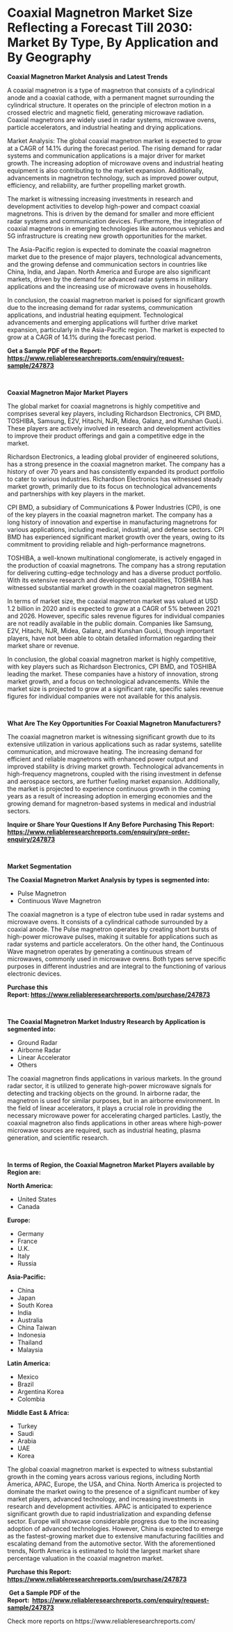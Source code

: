 <p><h1>Coaxial Magnetron Market Size Reflecting a Forecast Till 2030: Market By Type, By Application and By Geography</h1></p><p><strong>Coaxial Magnetron Market Analysis and Latest Trends</strong></p>
<p><p>A coaxial magnetron is a type of magnetron that consists of a cylindrical anode and a coaxial cathode, with a permanent magnet surrounding the cylindrical structure. It operates on the principle of electron motion in a crossed electric and magnetic field, generating microwave radiation. Coaxial magnetrons are widely used in radar systems, microwave ovens, particle accelerators, and industrial heating and drying applications.</p><p>Market Analysis: The global coaxial magnetron market is expected to grow at a CAGR of 14.1% during the forecast period. The rising demand for radar systems and communication applications is a major driver for market growth. The increasing adoption of microwave ovens and industrial heating equipment is also contributing to the market expansion. Additionally, advancements in magnetron technology, such as improved power output, efficiency, and reliability, are further propelling market growth.</p><p>The market is witnessing increasing investments in research and development activities to develop high-power and compact coaxial magnetrons. This is driven by the demand for smaller and more efficient radar systems and communication devices. Furthermore, the integration of coaxial magnetrons in emerging technologies like autonomous vehicles and 5G infrastructure is creating new growth opportunities for the market.</p><p>The Asia-Pacific region is expected to dominate the coaxial magnetron market due to the presence of major players, technological advancements, and the growing defense and communication sectors in countries like China, India, and Japan. North America and Europe are also significant markets, driven by the demand for advanced radar systems in military applications and the increasing use of microwave ovens in households.</p><p>In conclusion, the coaxial magnetron market is poised for significant growth due to the increasing demand for radar systems, communication applications, and industrial heating equipment. Technological advancements and emerging applications will further drive market expansion, particularly in the Asia-Pacific region. The market is expected to grow at a CAGR of 14.1% during the forecast period.</p></p>
<p><strong>Get a Sample PDF of the Report:&nbsp; <a href="https://www.reliableresearchreports.com/enquiry/request-sample/247873">https://www.reliableresearchreports.com/enquiry/request-sample/247873</a></strong></p>
<p>&nbsp;</p>
<p><strong>Coaxial Magnetron Major Market Players</strong></p>
<p><p>The global market for coaxial magnetrons is highly competitive and comprises several key players, including Richardson Electronics, CPI BMD, TOSHIBA, Samsung, E2V, Hitachi, NJR, Midea, Galanz, and Kunshan GuoLi. These players are actively involved in research and development activities to improve their product offerings and gain a competitive edge in the market.</p><p>Richardson Electronics, a leading global provider of engineered solutions, has a strong presence in the coaxial magnetron market. The company has a history of over 70 years and has consistently expanded its product portfolio to cater to various industries. Richardson Electronics has witnessed steady market growth, primarily due to its focus on technological advancements and partnerships with key players in the market.</p><p>CPI BMD, a subsidiary of Communications & Power Industries (CPI), is one of the key players in the coaxial magnetron market. The company has a long history of innovation and expertise in manufacturing magnetrons for various applications, including medical, industrial, and defense sectors. CPI BMD has experienced significant market growth over the years, owing to its commitment to providing reliable and high-performance magnetrons.</p><p>TOSHIBA, a well-known multinational conglomerate, is actively engaged in the production of coaxial magnetrons. The company has a strong reputation for delivering cutting-edge technology and has a diverse product portfolio. With its extensive research and development capabilities, TOSHIBA has witnessed substantial market growth in the coaxial magnetron segment.</p><p>In terms of market size, the coaxial magnetron market was valued at USD 1.2 billion in 2020 and is expected to grow at a CAGR of 5% between 2021 and 2026. However, specific sales revenue figures for individual companies are not readily available in the public domain. Companies like Samsung, E2V, Hitachi, NJR, Midea, Galanz, and Kunshan GuoLi, though important players, have not been able to obtain detailed information regarding their market share or revenue.</p><p>In conclusion, the global coaxial magnetron market is highly competitive, with key players such as Richardson Electronics, CPI BMD, and TOSHIBA leading the market. These companies have a history of innovation, strong market growth, and a focus on technological advancements. While the market size is projected to grow at a significant rate, specific sales revenue figures for individual companies were not available for this analysis.</p></p>
<p>&nbsp;</p>
<p><strong>What Are The Key Opportunities For Coaxial Magnetron Manufacturers?</strong></p>
<p><p>The coaxial magnetron market is witnessing significant growth due to its extensive utilization in various applications such as radar systems, satellite communication, and microwave heating. The increasing demand for efficient and reliable magnetrons with enhanced power output and improved stability is driving market growth. Technological advancements in high-frequency magnetrons, coupled with the rising investment in defense and aerospace sectors, are further fueling market expansion. Additionally, the market is projected to experience continuous growth in the coming years as a result of increasing adoption in emerging economies and the growing demand for magnetron-based systems in medical and industrial sectors.</p></p>
<p><strong>Inquire or Share Your Questions If Any Before Purchasing This Report: <a href="https://www.reliableresearchreports.com/enquiry/pre-order-enquiry/247873">https://www.reliableresearchreports.com/enquiry/pre-order-enquiry/247873</a></strong></p>
<p>&nbsp;</p>
<p><strong>Market Segmentation</strong></p>
<p><strong>The Coaxial Magnetron Market Analysis by types is segmented into:</strong></p>
<p><ul><li>Pulse Magnetron</li><li>Continuous Wave Magnetron</li></ul></p>
<p><p>The coaxial magnetron is a type of electron tube used in radar systems and microwave ovens. It consists of a cylindrical cathode surrounded by a coaxial anode. The Pulse magnetron operates by creating short bursts of high-power microwave pulses, making it suitable for applications such as radar systems and particle accelerators. On the other hand, the Continuous Wave magnetron operates by generating a continuous stream of microwaves, commonly used in microwave ovens. Both types serve specific purposes in different industries and are integral to the functioning of various electronic devices.</p></p>
<p><strong>Purchase this Report:&nbsp;<a href="https://www.reliableresearchreports.com/purchase/247873">https://www.reliableresearchreports.com/purchase/247873</a></strong></p>
<p>&nbsp;</p>
<p><strong>The Coaxial Magnetron Market Industry Research by Application is segmented into:</strong></p>
<p><ul><li>Ground Radar</li><li>Airborne Radar</li><li>Linear Accelerator</li><li>Others</li></ul></p>
<p><p>The coaxial magnetron finds applications in various markets. In the ground radar sector, it is utilized to generate high-power microwave signals for detecting and tracking objects on the ground. In airborne radar, the magnetron is used for similar purposes, but in an airborne environment. In the field of linear accelerators, it plays a crucial role in providing the necessary microwave power for accelerating charged particles. Lastly, the coaxial magnetron also finds applications in other areas where high-power microwave sources are required, such as industrial heating, plasma generation, and scientific research.</p></p>
<p>&nbsp;</p>
<p><strong>In terms of Region, the Coaxial Magnetron Market Players available by Region are:</strong></p>
<p>
    <p> <strong> North America: </strong>
        <ul>
            <li>United States</li>
            <li>Canada</li>
        </ul>
        </p> 
    <p> <strong> Europe: </strong>
        <ul>
            <li>Germany</li>
            <li>France</li>
            <li>U.K.</li>
            <li>Italy</li>
            <li>Russia</li>
        </ul>
        </p> 
    <p> <strong> Asia-Pacific: </strong>
        <ul>
            <li>China</li>
            <li>Japan</li>
            <li>South Korea</li>
            <li>India</li>
            <li>Australia</li>
            <li>China Taiwan</li>
            <li>Indonesia</li>
            <li>Thailand</li>
            <li>Malaysia</li>
        </ul>
        </p> 
    <p> <strong> Latin America: </strong>
        <ul>
            <li>Mexico</li>
            <li>Brazil</li>
            <li>Argentina Korea</li>
            <li>Colombia</li>
        </ul>
        </p> 
    <p> <strong> Middle East & Africa: </strong>
        <ul>
            <li>Turkey</li>
            <li>Saudi</li>
            <li>Arabia</li>
            <li>UAE</li>
            <li>Korea</li>
        </ul>
    </p>
    </p>
<p><p>The global coaxial magnetron market is expected to witness substantial growth in the coming years across various regions, including North America, APAC, Europe, the USA, and China. North America is projected to dominate the market owing to the presence of a significant number of key market players, advanced technology, and increasing investments in research and development activities. APAC is anticipated to experience significant growth due to rapid industrialization and expanding defense sector. Europe will showcase considerable progress due to the increasing adoption of advanced technologies. However, China is expected to emerge as the fastest-growing market due to extensive manufacturing facilities and escalating demand from the automotive sector. With the aforementioned trends, North America is estimated to hold the largest market share percentage valuation in the coaxial magnetron market.</p></p>
<p><strong>Purchase this Report: <a href="https://www.reliableresearchreports.com/purchase/247873">https://www.reliableresearchreports.com/purchase/247873</a></strong></p>
<p>&nbsp;<strong>Get a Sample PDF of the Report:&nbsp;&nbsp;<a href="https://www.reliableresearchreports.com/enquiry/request-sample/247873">https://www.reliableresearchreports.com/enquiry/request-sample/247873</a></strong></p>
<p><strong></strong></p>
<p>Check more reports on https://www.reliableresearchreports.com/</p>